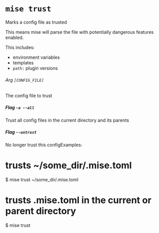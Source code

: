 # `mise trust`

Marks a config file as trusted

This means mise will parse the file with potentially dangerous
features enabled.

This includes:
- environment variables
- templates
- `path:` plugin versions

###### Arg `[CONFIG_FILE]`

The config file to trust

##### Flag `-a --all`

Trust all config files in the current directory and its parents

##### Flag `--untrust`

No longer trust this configExamples:
  # trusts ~/some_dir/.mise.toml
  $ mise trust ~/some_dir/.mise.toml

  # trusts .mise.toml in the current or parent directory
  $ mise trust
